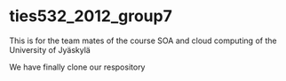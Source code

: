 ties532_2012_group7
===================

This is for the team mates of the course SOA and cloud computing of the University of Jyäskylä

We have finally clone our respository 
